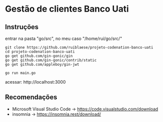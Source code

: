 # Gestão de clientes Banco Uati

## Instruções

entrar na pasta "go/src", no meu caso "/home/rui/go/src/"

`git clone https://github.com/ruiblaese/projeto-codenation-banco-uati`   
`cd projeto-codenation-banco-uati`   
`go get github.com/gin-gonic/gin`   
`go get github.com/gin-gonic/contrib/static`   
`go get github.com/appleboy/gin-jwt`

`go run main.go`   

acessar: http://localhost:3000


## Recomendações
  - Microsoft Visual Studio Code -> https://code.visualstudio.com/download
  - insomnia -> https://insomnia.rest/download/